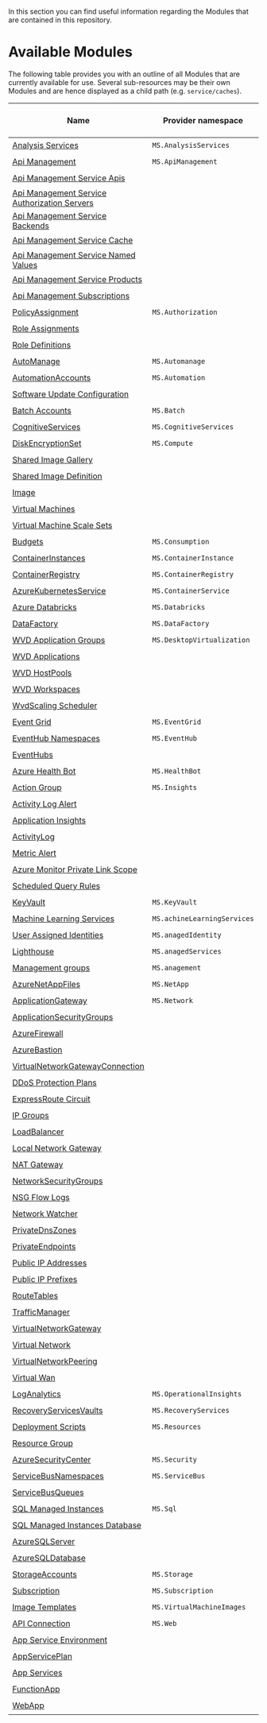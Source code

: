 In this section you can find useful information regarding the Modules that are contained in this repository.

# Available Modules
The following table provides you with an outline of all Modules that are currently available for use. Several sub-resources may be their own Modules and are hence displayed as a child path (e.g. `service/caches`).

<!-- ModuleTableStartMarker -->
| Name | Provider namespace | Resource Type | ARM / Bicep |
| - | - | - | - |
| [Analysis Services](Microsoft.AnalysisServices/servers) | `MS.AnalysisServices` | [servers](Microsoft.AnalysisServices/servers) | :heavy_check_mark:/ |
| [Api Management](Microsoft.ApiManagement/service) | `MS.ApiManagement` | [service](Microsoft.ApiManagement/service) | :heavy_check_mark:/ |
| [Api Management Service Apis](Microsoft.ApiManagement/serviceResources/apis) |  | [service/apis](Microsoft.ApiManagement/serviceResources/apis) | :heavy_check_mark:/ |
| [Api Management Service Authorization Servers](Microsoft.ApiManagement/serviceResources/authorizationServers) |  | [service/authorizationServers](Microsoft.ApiManagement/serviceResources/authorizationServers) | :heavy_check_mark:/ |
| [Api Management Service Backends](Microsoft.ApiManagement/serviceResources/backends) |  | [service/backends](Microsoft.ApiManagement/serviceResources/backends) | :heavy_check_mark:/ |
| [Api Management Service Cache](Microsoft.ApiManagement/serviceResources/caches) |  | [service/caches](Microsoft.ApiManagement/serviceResources/caches) | :heavy_check_mark:/ |
| [Api Management Service Named Values](Microsoft.ApiManagement/serviceResources/namedValues) |  | [service/namedValues](Microsoft.ApiManagement/serviceResources/namedValues) | :heavy_check_mark:/ |
| [Api Management Service Products](Microsoft.ApiManagement/serviceResources/products) |  | [service/products](Microsoft.ApiManagement/serviceResources/products) | :heavy_check_mark:/ |
| [Api Management Subscriptions](Microsoft.ApiManagement/serviceResources/subscriptions) |  | [service/subscriptions](Microsoft.ApiManagement/serviceResources/subscriptions) | :heavy_check_mark:/ |
| [PolicyAssignment](Microsoft.Authorization/policyAssignments) | `MS.Authorization` | [policyAssignments](Microsoft.Authorization/policyAssignments) | :heavy_check_mark:/ |
| [Role Assignments](Microsoft.Authorization/roleAssignments) |  | [roleAssignments](Microsoft.Authorization/roleAssignments) | :heavy_check_mark:/ |
| [Role Definitions](Microsoft.Authorization/roleDefinitions) |  | [roleDefinitions](Microsoft.Authorization/roleDefinitions) | :heavy_check_mark:/ |
| [AutoManage](Microsoft.Automanage/accounts) | `MS.Automanage` | [accounts](Microsoft.Automanage/accounts) | :heavy_check_mark:/ |
| [AutomationAccounts](Microsoft.Automation/automationAccounts) | `MS.Automation` | [automationAccounts](Microsoft.Automation/automationAccounts) | :heavy_check_mark:/ |
| [Software Update Configuration](Microsoft.Automation/automationAccountsResources/softwareUpdateConfigurations) |  | [automationAccounts/softwareUpdateConfigurations](Microsoft.Automation/automationAccountsResources/softwareUpdateConfigurations) | :heavy_check_mark:/ |
| [Batch Accounts](Microsoft.Batch/batchAccounts) | `MS.Batch` | [batchAccounts](Microsoft.Batch/batchAccounts) | :heavy_check_mark:/ |
| [CognitiveServices](Microsoft.CognitiveServices/accounts) | `MS.CognitiveServices` | [accounts](Microsoft.CognitiveServices/accounts) | :heavy_check_mark:/ |
| [DiskEncryptionSet](Microsoft.Compute/diskEncryptionSets) | `MS.Compute` | [diskEncryptionSets](Microsoft.Compute/diskEncryptionSets) | :heavy_check_mark:/ |
| [Shared Image Gallery](Microsoft.Compute/galleries) |  | [galleries](Microsoft.Compute/galleries) | :heavy_check_mark:/:heavy_check_mark: |
| [Shared Image Definition](Microsoft.Compute/galleriesResources/images) |  | [galleries/images](Microsoft.Compute/galleriesResources/images) | :heavy_check_mark:/ |
| [Image](Microsoft.Compute/images) |  | [images](Microsoft.Compute/images) | :heavy_check_mark:/ |
| [Virtual Machines](Microsoft.Compute/virtualMachines) |  | [virtualMachines](Microsoft.Compute/virtualMachines) | :heavy_check_mark:/ |
| [Virtual Machine Scale Sets](Microsoft.Compute/virtualMachineScaleSets) |  | [virtualMachineScaleSets](Microsoft.Compute/virtualMachineScaleSets) | :heavy_check_mark:/ |
| [Budgets](Microsoft.Consumption/budgets) | `MS.Consumption` | [budgets](Microsoft.Consumption/budgets) | :heavy_check_mark:/ |
| [ContainerInstances](Microsoft.ContainerInstance/containerGroups) | `MS.ContainerInstance` | [containerGroups](Microsoft.ContainerInstance/containerGroups) | :heavy_check_mark:/ |
| [ContainerRegistry](Microsoft.ContainerRegistry/registries) | `MS.ContainerRegistry` | [registries](Microsoft.ContainerRegistry/registries) | :heavy_check_mark:/ |
| [AzureKubernetesService](Microsoft.ContainerService/managedClusters) | `MS.ContainerService` | [managedClusters](Microsoft.ContainerService/managedClusters) | :heavy_check_mark:/ |
| [Azure Databricks](Microsoft.Databricks/workspaces) | `MS.Databricks` | [workspaces](Microsoft.Databricks/workspaces) | :heavy_check_mark:/ |
| [DataFactory](Microsoft.DataFactory/factories) | `MS.DataFactory` | [factories](Microsoft.DataFactory/factories) | :heavy_check_mark:/ |
| [WVD Application Groups](Microsoft.DesktopVirtualization/applicationgroups) | `MS.DesktopVirtualization` | [applicationgroups](Microsoft.DesktopVirtualization/applicationgroups) | :heavy_check_mark:/ |
| [WVD Applications](Microsoft.DesktopVirtualization/applicationGroupsResources/applications) |  | [applicationGroups/applications](Microsoft.DesktopVirtualization/applicationGroupsResources/applications) | :heavy_check_mark:/:heavy_check_mark: |
| [WVD HostPools](Microsoft.DesktopVirtualization/hostpools) |  | [hostpools](Microsoft.DesktopVirtualization/hostpools) | :heavy_check_mark:/ |
| [WVD Workspaces](Microsoft.DesktopVirtualization/workspaces) |  | [workspaces](Microsoft.DesktopVirtualization/workspaces) | :heavy_check_mark:/ |
| [WvdScaling Scheduler](Microsoft.DesktopVirtualization/wvdScalingScheduler) |  | [wvdScalingScheduler](Microsoft.DesktopVirtualization/wvdScalingScheduler) | :heavy_check_mark:/ |
| [Event Grid](Microsoft.EventGrid/topics) | `MS.EventGrid` | [topics](Microsoft.EventGrid/topics) | :heavy_check_mark:/ |
| [EventHub Namespaces](Microsoft.EventHub/namespaces) | `MS.EventHub` | [namespaces](Microsoft.EventHub/namespaces) | :heavy_check_mark:/ |
| [EventHubs](Microsoft.EventHub/namespacesResources/eventhubs) |  | [namespaces/eventhubs](Microsoft.EventHub/namespacesResources/eventhubs) | :heavy_check_mark:/ |
| [Azure Health Bot](Microsoft.HealthBot/healthBots) | `MS.HealthBot` | [healthBots](Microsoft.HealthBot/healthBots) | :heavy_check_mark:/ |
| [Action Group](Microsoft.Insights/actionGroups) | `MS.Insights` | [actionGroups](Microsoft.Insights/actionGroups) | :heavy_check_mark:/ |
| [Activity Log Alert](Microsoft.Insights/activityLogAlerts) |  | [activityLogAlerts](Microsoft.Insights/activityLogAlerts) | :heavy_check_mark:/ |
| [Application Insights](Microsoft.Insights/components) |  | [components](Microsoft.Insights/components) | :heavy_check_mark:/ |
| [ActivityLog](Microsoft.Insights/diagnosticSettings) |  | [diagnosticSettings](Microsoft.Insights/diagnosticSettings) | :heavy_check_mark:/ |
| [Metric Alert](Microsoft.Insights/metricAlerts) |  | [metricAlerts](Microsoft.Insights/metricAlerts) | :heavy_check_mark:/ |
| [Azure Monitor Private Link Scope](Microsoft.Insights/privateLinkScopes) |  | [privateLinkScopes](Microsoft.Insights/privateLinkScopes) | :heavy_check_mark:/ |
| [Scheduled Query Rules](Microsoft.Insights/scheduledQueryRules) |  | [scheduledQueryRules](Microsoft.Insights/scheduledQueryRules) | :heavy_check_mark:/ |
| [KeyVault](Microsoft.KeyVault/vaults) | `MS.KeyVault` | [vaults](Microsoft.KeyVault/vaults) | :heavy_check_mark:/ |
| [Machine Learning Services](Microsoft.MachineLearningServices/workspaces) | `MS.achineLearningServices` | [workspaces](Microsoft.MachineLearningServices/workspaces) | :heavy_check_mark:/ |
| [User Assigned Identities](Microsoft.ManagedIdentity/userAssignedIdentities) | `MS.anagedIdentity` | [userAssignedIdentities](Microsoft.ManagedIdentity/userAssignedIdentities) | :heavy_check_mark:/ |
| [Lighthouse](Microsoft.ManagedServices/registrationDefinitions) | `MS.anagedServices` | [registrationDefinitions](Microsoft.ManagedServices/registrationDefinitions) | :heavy_check_mark:/ |
| [Management groups](Microsoft.Management/managementGroups) | `MS.anagement` | [managementGroups](Microsoft.Management/managementGroups) | :heavy_check_mark:/ |
| [AzureNetAppFiles](Microsoft.NetApp/netAppAccounts) | `MS.NetApp` | [netAppAccounts](Microsoft.NetApp/netAppAccounts) | :heavy_check_mark:/ |
| [ApplicationGateway](Microsoft.Network/applicationGateways) | `MS.Network` | [applicationGateways](Microsoft.Network/applicationGateways) | :heavy_check_mark:/ |
| [ApplicationSecurityGroups](Microsoft.Network/applicationSecurityGroups) |  | [applicationSecurityGroups](Microsoft.Network/applicationSecurityGroups) | :heavy_check_mark:/ |
| [AzureFirewall](Microsoft.Network/azureFirewalls) |  | [azureFirewalls](Microsoft.Network/azureFirewalls) | :heavy_check_mark:/ |
| [AzureBastion](Microsoft.Network/bastionHosts) |  | [bastionHosts](Microsoft.Network/bastionHosts) | :heavy_check_mark:/ |
| [VirtualNetworkGatewayConnection](Microsoft.Network/connections) |  | [connections](Microsoft.Network/connections) | :heavy_check_mark:/ |
| [DDoS Protection Plans](Microsoft.Network/ddosProtectionPlans) |  | [ddosProtectionPlans](Microsoft.Network/ddosProtectionPlans) | :heavy_check_mark:/ |
| [ExpressRoute Circuit](Microsoft.Network/expressRouteCircuits) |  | [expressRouteCircuits](Microsoft.Network/expressRouteCircuits) | :heavy_check_mark:/ |
| [IP Groups](Microsoft.Network/ipGroups) |  | [ipGroups](Microsoft.Network/ipGroups) | :heavy_check_mark:/ |
| [LoadBalancer](Microsoft.Network/loadBalancers) |  | [loadBalancers](Microsoft.Network/loadBalancers) | :heavy_check_mark:/ |
| [Local Network Gateway](Microsoft.Network/localNetworkGateways) |  | [localNetworkGateways](Microsoft.Network/localNetworkGateways) | :heavy_check_mark:/ |
| [NAT Gateway](Microsoft.Network/natGateways) |  | [natGateways](Microsoft.Network/natGateways) | :heavy_check_mark:/ |
| [NetworkSecurityGroups](Microsoft.Network/networkSecurityGroups) |  | [networkSecurityGroups](Microsoft.Network/networkSecurityGroups) | :heavy_check_mark:/ |
| [NSG Flow Logs](Microsoft.Network/networkWatcherFlowLogs) |  | [networkWatcherFlowLogs](Microsoft.Network/networkWatcherFlowLogs) | :heavy_check_mark:/ |
| [Network Watcher](Microsoft.Network/networkWatchers) |  | [networkWatchers](Microsoft.Network/networkWatchers) | :heavy_check_mark:/ |
| [PrivateDnsZones](Microsoft.Network/privateDnsZones) |  | [privateDnsZones](Microsoft.Network/privateDnsZones) | :heavy_check_mark:/ |
| [PrivateEndpoints](Microsoft.Network/privateEndpoints) |  | [privateEndpoints](Microsoft.Network/privateEndpoints) | :heavy_check_mark:/ |
| [Public IP Addresses](Microsoft.Network/publicIPAddresses) |  | [publicIPAddresses](Microsoft.Network/publicIPAddresses) | :heavy_check_mark:/ |
| [Public IP Prefixes](Microsoft.Network/publicIPPrefixes) |  | [publicIPPrefixes](Microsoft.Network/publicIPPrefixes) | :heavy_check_mark:/ |
| [RouteTables](Microsoft.Network/routeTables) |  | [routeTables](Microsoft.Network/routeTables) | :heavy_check_mark:/ |
| [TrafficManager](Microsoft.Network/trafficmanagerprofiles) |  | [trafficmanagerprofiles](Microsoft.Network/trafficmanagerprofiles) | :heavy_check_mark:/ |
| [VirtualNetworkGateway](Microsoft.Network/virtualNetworkGateways) |  | [virtualNetworkGateways](Microsoft.Network/virtualNetworkGateways) | :heavy_check_mark:/ |
| [Virtual Network](Microsoft.Network/virtualNetworks) |  | [virtualNetworks](Microsoft.Network/virtualNetworks) | :heavy_check_mark:/ |
| [VirtualNetworkPeering](Microsoft.Network/virtualNetworksResources/virtualNetworkPeerings) |  | [virtualNetworks/virtualNetworkPeerings](Microsoft.Network/virtualNetworksResources/virtualNetworkPeerings) | :heavy_check_mark:/ |
| [Virtual Wan](Microsoft.Network/virtualWans) |  | [virtualWans](Microsoft.Network/virtualWans) | :heavy_check_mark:/ |
| [LogAnalytics](Microsoft.OperationalInsights/workspaces) | `MS.OperationalInsights` | [workspaces](Microsoft.OperationalInsights/workspaces) | :heavy_check_mark:/ |
| [RecoveryServicesVaults](Microsoft.RecoveryServices/vaults) | `MS.RecoveryServices` | [vaults](Microsoft.RecoveryServices/vaults) | :heavy_check_mark:/ |
| [Deployment Scripts](Microsoft.Resources/deploymentScripts) | `MS.Resources` | [deploymentScripts](Microsoft.Resources/deploymentScripts) | :heavy_check_mark:/ |
| [Resource Group](Microsoft.Resources/resourceGroups) |  | [resourceGroups](Microsoft.Resources/resourceGroups) | :heavy_check_mark:/:heavy_check_mark: |
| [AzureSecurityCenter](Microsoft.Security/azureSecurityCenter) | `MS.Security` | [azureSecurityCenter](Microsoft.Security/azureSecurityCenter) | :heavy_check_mark:/ |
| [ServiceBusNamespaces](Microsoft.ServiceBus/namespaces) | `MS.ServiceBus` | [namespaces](Microsoft.ServiceBus/namespaces) | :heavy_check_mark:/ |
| [ServiceBusQueues](Microsoft.ServiceBus/namespacesResources/queues) |  | [namespaces/queues](Microsoft.ServiceBus/namespacesResources/queues) | :heavy_check_mark:/ |
| [SQL Managed Instances](Microsoft.Sql/managedInstances) | `MS.Sql` | [managedInstances](Microsoft.Sql/managedInstances) | :heavy_check_mark:/ |
| [SQL Managed Instances Database](Microsoft.Sql/managedInstancesResources/databases) |  | [managedInstances/databases](Microsoft.Sql/managedInstancesResources/databases) | :heavy_check_mark:/ |
| [AzureSQLServer](Microsoft.Sql/servers) |  | [servers](Microsoft.Sql/servers) | :heavy_check_mark:/ |
| [AzureSQLDatabase](Microsoft.Sql/serversResources/databases) |  | [servers/databases](Microsoft.Sql/serversResources/databases) | :heavy_check_mark:/ |
| [StorageAccounts](Microsoft.Storage/storageAccounts) | `MS.Storage` | [storageAccounts](Microsoft.Storage/storageAccounts) | :heavy_check_mark:/:heavy_check_mark: |
| [Subscription](Microsoft.Subscription/aliases) | `MS.Subscription` | [aliases](Microsoft.Subscription/aliases) | :heavy_check_mark:/ |
| [Image Templates](Microsoft.VirtualMachineImages/imageTemplates) | `MS.VirtualMachineImages` | [imageTemplates](Microsoft.VirtualMachineImages/imageTemplates) | :heavy_check_mark:/ |
| [API Connection](Microsoft.Web/connections) | `MS.Web` | [connections](Microsoft.Web/connections) | :heavy_check_mark:/ |
| [App Service Environment](Microsoft.Web/hostingEnvironments) |  | [hostingEnvironments](Microsoft.Web/hostingEnvironments) | :heavy_check_mark:/ |
| [AppServicePlan](Microsoft.Web/serverfarms) |  | [serverfarms](Microsoft.Web/serverfarms) | :heavy_check_mark:/ |
| [App Services](Microsoft.Web/sites/appService) |  | [sites/appService](Microsoft.Web/sites/appService) | :heavy_check_mark:/ |
| [FunctionApp](Microsoft.Web/sites/functionApp) |  | [sites/functionApp](Microsoft.Web/sites/functionApp) | :heavy_check_mark:/ |
| [WebApp](Microsoft.Web/sites/webApp) |  | [sites/webApp](Microsoft.Web/sites/webApp) | :heavy_check_mark:/ |
<!-- ModuleTableEndMarker -->